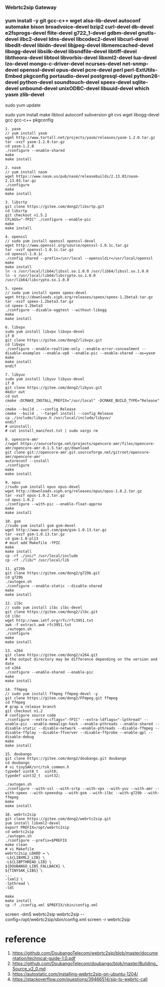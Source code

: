 ### Webrtc2sip Gateway

### yum install -y git gcc-c++ wget alsa-lib-devel autoconf automake bison broadvoice-devel bzip2 curl-devel db-devel e2fsprogs-devel flite-devel g722_1-devel gdbm-devel gnutls-devel ilbc2-devel ldns-devel libcodec2-devel libcurl-devel libedit-devel libidn-devel libjpeg-devel libmemcached-devel libogg-devel libsilk-devel libsndfile-devel libtiff-devel libtheora-devel libtool libvorbis-devel libxml2-devel lua-devel lzo-devel mongo-c-driver-devel ncurses-devel net-snmp-devel openssl-devel opus-devel pcre-devel perl perl-ExtUtils-Embed pkgconfig portaudio-devel postgresql-devel python26-devel python-devel soundtouch-devel speex-devel sqlite-devel unbound-devel unixODBC-devel libuuid-devel which yasm zlib-devel ###

sudo yum update  

sudo yum install make libtool autoconf subversion git cvs wget libogg-devel gcc gcc-c++ pkgconfig  

```
1. yasm
// yum install yasm
wget http://www.tortall.net/projects/yasm/releases/yasm-1.2.0.tar.gz
tar -xvzf yasm-1.2.0.tar.gz
cd yasm-1.2.0
./configure --enable-shared
make
make install

2. nasm
// yum install nasm
wget https://www.nasm.us/pub/nasm/releasebuilds/2.13.03/nasm-2.13.03.tar.gz
./configure
make
make install
 
3. libsrtp
git clone https://gitee.com/dong2/libsrtp.git
cd libsrtp
git checkout v1.5.2
CFLAGS="-fPIC" ./configure --enable-pic
make
make install

4. openssl
// sudo yum install openssl openssl-devel
wget http://www.openssl.org/source/openssl-1.0.1c.tar.gz
tar -xvzf openssl-1.0.1c.tar.gz
cd openssl-1.0.1c
./config shared --prefix=/usr/local --openssldir=/usr/local/openssl
make
make install
ln -s /usr/local/lib64/libssl.so.1.0.0 /usr/lib64/libssl.so.1.0.0
ln -s /usr/local/lib64/libcrypto.so.1.0.0 /usr/lib64/libcrypto.so.1.0.0

5. speex
// sudo yum install speex speex-devel
wget http://downloads.xiph.org/releases/speex/speex-1.2beta3.tar.gz
tar -xvzf speex-1.2beta3.tar.gz
cd speex-1.2beta3
./configure --disable-oggtest --without-libogg
make
make install

6. libvpx
sudo yum install libvpx libvpx-devel
if 0
git clone https://gitee.com/dong2/libvpx.git
cd libvpx
./configure --enable-realtime-only --enable-error-concealment --disable-examples --enable-vp8 --enable-pic --enable-shared --as=yasm
make
make install
endif

7. libyuv
sudo yum install libyuv libyuv-devel
if 0
git clone https://gitee.com/dong2/libyuv.git
mkdir out
cd out
cmake -DCMAKE_INSTALL_PREFIX="/usr/local" -DCMAKE_BUILD_TYPE="Release" ..
cmake --build . --config Release
cmake --build . --target install --config Release
cp ./include/libyuv.h /usr/local/include/libyuv/
endif
# uninstall:
# cat install_manifest.txt | sudo xargs rm

8. opencore-amr
//wget https://sourceforge.net/projects/opencore-amr/files/opencore-amr/opencore-amr-0.1.5.tar.gz/download
git clone git://opencore-amr.git.sourceforge.net/gitroot/opencore-amr/opencore-amr
autoreconf --install
./configure
make
make install

9. opus
//sudo yum install opus opus-devel
wget http://downloads.xiph.org/releases/opus/opus-1.0.2.tar.gz
tar -xvzf opus-1.0.2.tar.gz
cd opus-1.0.2
./configure --with-pic --enable-float-approx
make
make install

10. gsm
//sudo yum install gsm gsm-devel
wget http://www.quut.com/gsm/gsm-1.0.13.tar.gz
tar -xvzf gsm-1.0.13.tar.gz
cd gsm-1.0-pl13
# must add Makefile -fPIC
make
make install
cp -rf ./inc/* /usr/local/include
cp -rf ./lib/* /usr/local/lib

11. g729b
git clone https://gitee.com/dong2/g729b.git
cd g729b
./autogen.sh
./configure --enable-static --disable-shared
make
make install

12. ilbc 
// sudo yum install ilbc ilbc-devel
git clone https://gitee.com/dong2/ilbc.git
cd ilbc
wget http://www.ietf.org/rfc/rfc3951.txt
awk -f extract.awk rfc3951.txt
./autogen.sh
./configure
make
make install

13. x264
git clone https://gitee.com/dong2/x264.git
# the output directory may be difference depending on the version and date
cd x264
./configure --enable-shared --enable-pic
make
make install

14. ffmpeg
// sudo yum install ffmpeg ffmpeg-devel -y
git clone https://gitee.com/dong2/FFmpeg.git ffmpeg
cd ffmpeg
# grap a release branch
git checkout n1.2
# configure source code
./configure --extra-cflags="-fPIC" --extra-ldflags="-lpthread" --enable-pic --enable-memalign-hack --enable-pthreads --enable-shared --disable-static --disable-network --enable-pthreads --disable-ffmpeg --disable-ffplay --disable-ffserver --disable-ffprobe --enable-gpl --disable-debug
make
make install

15. doubango
git clone https://gitee.com/dong2/doubango.git doubango
cd doubango
# vi tinySAK/src/tsk_common.h
typedef uint8_t   uint8;
typedef uint32_t  uint32;

./autogen.sh
./configure --with-ssl --with-srtp --with-vpx --with-yuv --with-amr --with-speex --with-speexdsp --with-gsm --with-ilbc --with-g729b --with-ffmpeg
make
make install

16. webrtc2sip
git clone https://gitee.com/dong2/webrtc2sip.git
yum install libxml2-devel
export PREFIX=/opt/webrtc2sip
cd webrtc2sip
./autogen.sh
./configure --prefix=$PREFIX
make clean
# vi Makefile
webrtc2sip_LDADD = \
-L${LIBXML2_LIB} \
-L${LIBPTHREAD_LIB} \
${DOUBANGO_LIBS_FALLBACK} \
${TINYSAK_LIBS} \
...
-lxml2 \
-lpthread \
-ldl

make
make install
cp -f ./config.xml $PREFIX/sbin/config.xml
```

screen -dmS webrtc2sip webrtc2sip --config=/opt/webrtc2sip/sbin/config.xml
screen -r webrtc2sip

# reference
1. https://github.com/DoubangoTelecom/webrtc2sip/blob/master/documentation/technical-guide-1.0.pdf
2. https://github.com/DoubangoTelecom/doubango/blob/master/Building_Source_v2_0.md
3. https://autostatic.com/installing-webrtc2sip-on-ubuntu-1204/
4. https://stackoverflow.com/questions/39466514/sip-to-webrtc-call



